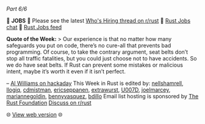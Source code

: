 *Part 6/6*

📰 **JOBS** 📰
Please see the latest [Who's Hiring thread on r/rust](https://www.reddit.com/r/rust/comments/1knkfb6/official_rrust_whos_hiring_thread_for_jobseekers/)
💼 [Rust Jobs chat](https://t.me/rust_jobs)
📢 [Rust Jobs feed](https://t.me/rust_jobs_feed)

**Quote of the Week:**
\> Our experience is that no matter how many safeguards you put on code, there’s no cure\-all that prevents bad programming\. Of course, to take the contrary argument, seat belts don’t stop all traffic fatalities, but you could just choose not to have accidents\. So we do have seat belts\. If Rust can prevent some mistakes or malicious intent, maybe it’s worth it even if it isn’t perfect\.

– [Al Williams on hackaday](https://hackaday.com/2025/06/21/if-your-kernel-development-is-a-little-rusty/)
This Week in Rust is edited by: [nellshamrell](https://github.com/nellshamrell), [llogiq](https://github.com/llogiq), [cdmistman](https://github.com/cdmistman), [ericseppanen](https://github.com/ericseppanen), [extrawurst](https://github.com/extrawurst), [U007D](https://github.com/U007D), [joelmarcey](https://github.com/joelmarcey), [mariannegoldin](https://github.com/mariannegoldin), [bennyvasquez](https://github.com/bennyvasquez), [bdillo](https://github.com/bdillo)
Email list hosting is sponsored by [The Rust Foundation](https://foundation.rust-lang.org/)
[Discuss on r/rust](https://www.reddit.com/r/rust/comments/1lknjc1/this_week_in_rust_605/)

🌐 [View web version](https://this-week-in-rust.org/blog/2025/06/25/this-week-in-rust-605/) 🌐
